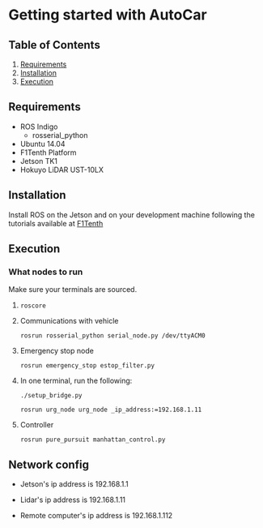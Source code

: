 # Getting started with AutoCar

## Table of Contents

1. [Requirements](#Requirements)
2. [Installation](#Installation)
3. [Execution](#Execution)

## Requirements

- ROS Indigo
    - rosserial_python
- Ubuntu 14.04
- F1Tenth Platform
- Jetson TK1
- Hokuyo LiDAR UST-10LX

## Installation

Install ROS on the Jetson and on your development machine following the tutorials available at [F1Tenth](http://f1tenth.org)

## Execution

### What nodes to run

Make sure your terminals are sourced.

1. `roscore`
2. Communications with vehicle

    `rosrun rosserial_python serial_node.py /dev/ttyACM0`
3. Emergency stop node

    `rosrun emergency_stop estop_filter.py`
4. In one terminal, run the following:

    `./setup_bridge.py`

    `rosrun urg_node urg_node _ip_address:=192.168.1.11`
5. Controller

    `rosrun pure_pursuit manhattan_control.py`

## Network config

- Jetson's ip address is 192.168.1.1

- Lidar's ip address is 192.168.1.11

- Remote computer's ip address is 192.168.1.112
